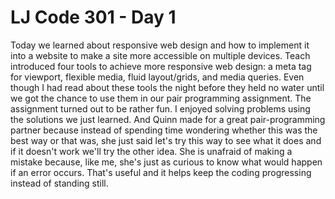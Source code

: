 # LJ Code 301 - Day 1

Today we learned about responsive web design and how to implement it into a website to make a site more accessible on multiple devices. Teach introduced four tools to achieve more responsive web design: a meta tag for viewport, flexible media, fluid layout/grids, and media queries. Even though I had read about these tools the night before they held no water until we got the chance to use them in our pair programming assignment. The assignment turned out to be rather fun. I enjoyed solving problems using the solutions we just learned. And Quinn made for a great pair-programming partner because instead of spending time wondering whether this was the best way or that was, she just said let's try this way to see what it does and if it doesn't work we'll try the other idea. She is unafraid of making a mistake because, like me, she's just as curious to know what would happen if an error occurs. That's useful and it helps keep the coding progressing instead of standing still.
